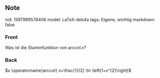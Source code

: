 ## Note
nid: 1597999578406
model: LaTeX-deb4a
tags: Eigene, wichtig
markdown: false

### Front
Was ist die Stammfunktion von $\operatorname{arccot} x$?

### Back
$x \operatorname{arccot} x+\frac{1}{2} \ln \left(1+x^{2}\right)$
